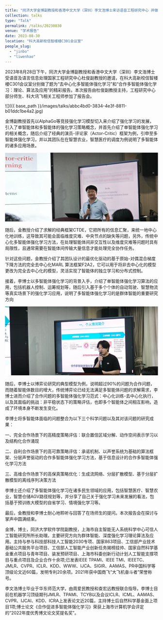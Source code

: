 ```yaml
---
title: "同济大学金博副教授和香港中文大学（深圳）李文浩博士来访语音工程研究中心 并做学术报告"
collection: talks
type: "Talk"
permalink: /talks/20230830
venue: "学术报告"
date: 2023-08-30
location: "科大高新校信智楼楼C301会议室"
people_slug:
  - "jinbo"
  - "liwenhao"
---
```


2023年8月28日下午，同济大学金博副教授和香港中文大学（深圳）李文浩博士受语音及语言信息处理国家工程研究中心杜俊副教授的邀请，在科大高新校信智楼楼C301会议室分别做了题为“去中心化多智能体强化学习”和“合作多智能体强化学习：理论、算法及应用”的精彩报告。本次报告由杜俊副教授主持，工程研究中心部分师生、科大讯飞相关工程师参加了报告会。

![]({{ base_path }}/images/talks/abbc4bd0-3834-4e3f-8811-b01ddc1be4a2.jpg)


金博副教授首先以AlphaGo等竞技强化学习模型切入来介绍了强化学习的发展，引入了单智能体和多智能体的强化学习策略概念，并首先介绍了单智能体强化学习的相关概念，随后介绍了经典的演员-评论家（Actor-Critic）框架为例，引申至多智能体强化学习，并以其团队在在智慧农业，智慧医疗的调度为例说明了多智能体的诸多应用场景。


![](/images/talks/7cbf5dcb-ab8d-4343-b6a4-e1a9f1457628.jpg)


随后，金教授介绍了求解的经典框架CTDE，它把所有的信息汇聚，来统一地中心化地训练，这导致其可能会面临维度灾难、中央节点的缺失等问题，另外，传统中心化多智能体强化学习方法，在处理智能体间非交互性以及维度灾难等问题时具有局限性，且通常需要在智能体间传输大量信息才能处理完全协作任务。



针对这些问题，金教授介绍了其团队设计的最优化驱动的基于原始-对偶混合梯度下降方法的完全去中心化MARL 算法框架F2A2，它可以用于将非去中心化的模型更改为完全去中心化的模型，灵活实现了智能体的独立学习和分布式控制。





接着，李博士以多智能体强化学习的背景入手，介绍了单智能体强化学习算法的应用，包括机器人控制、运筹规划等，随后引入基于多个个体的自动驾驶、智慧物流等真实场景下的强化学习应用，说明了多智能体强化学习的是群体智能的重要研究方向


![](/images/talks/e78378e8-7913-490f-be2f-7099c95cb995.jpg)


随后，李博士以博弈论研究的典型模型为例，说明超过90%的问题为合作问题，而随着智能体数目的增大，传统博弈论已经无法满足多智能体问题的求解需求，李博士进而介绍了合作问题的多智能体强化学习范式：中心化训练-去中心化执行，以及其面临的挑战：非平稳状态下的策略评估，也即多个智能体之间相互影响，造成了环境本身不断发生变化。



李博士将多智能体面临的问题整合为以下三个科学问题以及其对该问题的研究成果：

一、完全合作场景下的高精度策略评估：联合置信区域分解、动作空间表示学习以及结构化合作涌现

二、自利合作场景下的高可靠策略评估：承诺机制、以声誉系统为基础的算法框架、分层声誉驱动的合作多智能体强化学习方法，基于信息设计的合作多智能体强化学习方法

三、高维合作场景下的高保真策略优化：生成流网络、分层扩散模型、基于分层扩散模型的离线序列决策方法

李博士还介绍了多智能体强化学习在诸多民生领域的应用，包括智慧医疗、智慧农业，智慧仓储AGV路径规划等，并分享了自己关于强化学习未来发展的看法，包括基于预训练大模型的自省学习、情境强化学习等。



最后，金教授和李博士耐心地聆听与回答了在场师生的提问。本次报告会在探讨与掌声中圆满结束。











金博，博士，同济大学软件学院副教授，上海市自主智能无人系统科学中心可信人工智能研究所所长助理。主要研究方向为群体智能、深度强化学习理论算法及应用。主持与参与科技部科技人工智能2030专项、国家863项目、工信部产业技术基础公共服务平台项目、工信部人工智能产业创新任务揭榜挂帅、国家自然科学基金重点项目与青年项目、装发预研项目、上海市科委创新行动计划人工智能支撑项目与重点项目及企业合作十余项;已发表IEEE TPAMI、IEEE TMI、IEEETC、JMLR、CVPR、ICLR、KDD、WWW、IJCA、SIGIR、AAMAS、PR中国科学等顶级论文近60篇，发明专利20余项。2021年获中国商飞“大飞机奋斗者”荣誉称号。



李文浩博士毕业于华东师范大学，由周爱民教授和查宏远教授联合指导。李博士目前在机器学习顶级期刊JMLR、TPAMI、TCYB以及会议ICLR、ICML、AAMAS、CVPR、IJCAI、KDD、ICRA上发表论文近20篇，主持博士后自然科学基金面上项目1项;博士论文《合作促进多智能体强化学习》荣获上海市计算机学会评定的“2022年度优秀博文论文奖提名奖”。